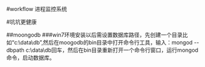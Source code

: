 #workflow
进程监控系统

#坑坑更健康

##moongodb
###win7环境安装以后需设置数据库路径，先创建一个目录比如“c:\data\db”,然后在moogodb的bin目录中打开命令行工具，输入：mongod --dbpath c:\data\db回车，然后在bin目录重新打开一个命令行窗口，运行mongod命令，启动数据库。